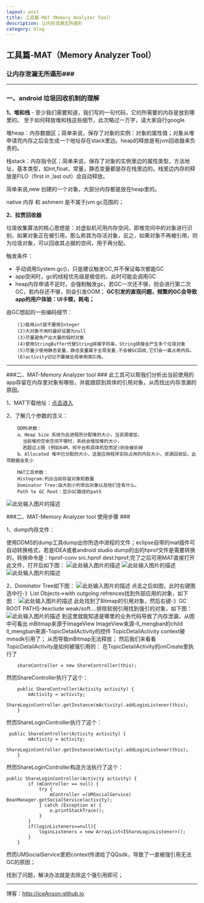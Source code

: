 ```yaml
---
layout: post
title: 工具篇-MAT（Memory Analyzer Tool）
description: 让内存泄漏无所遁形
category: blog
---
```



## 工具篇-MAT（Memory Analyzer Tool） ##
### 让内存泄漏无所遁形###


----------


### 一、android 垃圾回收机制的理解 ###
**1、堆和栈** - 至少我们需要知道，我们写的一句代码，它的所需要的内存是放到哪里的。
至于如何释放堆和栈这些细节，此次略过一万字，请大家自行google.
	
堆heap：内存数据区；简单来说，保存了对象的实例：对象的属性值；对象从堆申请完内存之后会生成一个地址存在stack里边。heap的释放是有jvm回收器来负责的。

栈stack：内存指令区；简单来说，保存了对象的实例里边的属性类型，方法地址，基本类型，如int,float，常量，静态变量都是存在栈里边的。栈里边内存的释放是FILO（first in ,last out）会自动释放。

简单来说,new 创建的一个对象，大部分内存都是放在heap里的。

native 内存 和 ashmem 是不属于jvm gc范围的；

**2、拉贾回收器**  

垃圾收集算法的核心思想是：对虚拟机可用内存空间，即堆空间中的对象进行识别，如果对象正在被引用，那么称其为存活对象，反之，如果对象不再被引用，则为垃圾对象，可以回收其占据的空间，用于再分配。

触发条件：
	

 - 手动调用System.gc()，只是建议触发GC,并不保证每次都能GC
 - app空闲时，gc的线程优先级是极低的，此时可能会调用GC
 - heap内存申请不足时，会强制触发gc，若GC一次还不够，则会进行第二次GC，若内存还不够，则会引发OOM；
**GC引发的直观问题，频繁的GC会导致app的用户体验：UI卡顿，耗电；**

由GC想起的一些编码细节：

		(1)能用int就不要用Integer
		(2)大对象不用时最好设置为null
		(3)尽量避免产出大量的临时对象
		(4)使用StringBuffer代替String拼接字符串，String拼接会产生多个垃圾对象
		(5)尽量少使用静态变量，静态变量属于全局变量,不会被GC回收,它们会一直占用内存。
		(6)activity切记不要被全局单例类引用。


----------


###二、MAT-Memory Analyzer tool ###
此工具可以帮我们分析出当前使用的app存留在内存里对象有哪些，并能跟踪到具体的引用对象，从而找出内存泄漏的原因。

1、MAT下载地址：[点击进入](http://www.eclipse.org/mat/downloads.php)

2、了解几个参数的含义：

		DDMS参数：
		a、Heap Size 系统为此进程所分配堆的大小，当资源增加，
		  当前堆的空余空间不够时，系统会增加堆的大小，
          若超过上限 (例如64M，视平台和具体机型而定)则会被杀掉
		b、Allocated 堆中已分配的大小，这是应用程序实际占用的内存大小，资源回收后，此项数据会变小

		MAT工具参数：
		Histogram:列出当前存留对象和数量
		Dominator Tree:由大到小列举出对象以及他们含有什么。
		Path to GC Root：显示GC路径的path
		
![此处输入图片的描述](http://7xnby9.com1.z0.glb.clouddn.com/actions.jpg)
		


###二、MAT-Memory Analyzer tool 使用步骤 ###

1、dump内存文件：

使用DDMS的dump工具dump出你所选中进程的文件；eclipse自带的mat插件可自动转换格式，若是IDEA或者android studio dump的出的hprof文件是需要转换的，转换命令是：hprof-conv src.hprof dest.hprof;完了之后可用MAT直接打开此文件，打开后如下图：
![此处输入图片的描述](http://7xnby9.com1.z0.glb.clouddn.com/dump.jpg)
![此处输入图片的描述](http://7xnby9.com1.z0.glb.clouddn.com/heap.jpg)
![此处输入图片的描述](http://7xnby9.com1.z0.glb.clouddn.com/over_view.jpg)


2、Dominator Tree如下图：
![此处输入图片的描述](http://7xnby9.com1.z0.glb.clouddn.com/dominator_tree.jpg)
点击之后如图，此时右键图选中行-》List Objects->with outgoing refrences找到外部应用的对象，如下图：
![此处输入图片的描述](http://7xnby9.com1.z0.glb.clouddn.com/outgoing_two.jpg)
此处找到了Bitmap的引用对象，然后右键-》GC ROOT PATHS-》exclude weak/soft....排除软弱引用找到强引的对象，如下图：
![此处输入图片的描述](http://7xnby9.com1.z0.glb.clouddn.com/topic_mengban.jpg)
到这里就能知道是哪里的业务代码导致了内存泄漏，从图中可看出
mBitmap来源于ImageView
ImageView来源-ll_mengban的child
ll_mengban来源-TopicDetailActivity的控件
TopicDetailActivity context被 mmsdk引用了；
从而导致mBitmap无法释放；
然后我们来看看TopicDetailActivity是如何被强引用的：
在TopicDetailActivity的onCreate里执行了
        
        shareController = new ShareController(this);
然而ShareController执行了这个：
        
        public ShareController(Activity activity) {
            mActivity = activity;
            ShareLoginController.getInstance(mActivity).addLoginListener(this);
        }
然而ShareLoginController执行了这个：

     public ShareController(Activity activity) {
            mActivity = activity;
            ShareLoginController.getInstance(mActivity).addLoginListener(this);
        }

然而ShareLoginController构造方法执行了这个：

    public ShareLoginController(Activity activity) {
            if (mController == null) {
                try {
                    mController =(UMSocialService) BeanManager.getSocialService(activity);
                } catch (Exception e) {
                    e.printStackTrace();
                }
            }
            if(loginListeners==null){
                loginListeners = new ArrayList<IShareLoginListener>();
            }
        }

然而UMSocialService里把context传递给了QQsdk，导致了一直被强引用无法GC的原因；

找到了问题，解决办法就是去除这个强引用即可；

-----------------------
博客：http://iceAnson.github.io